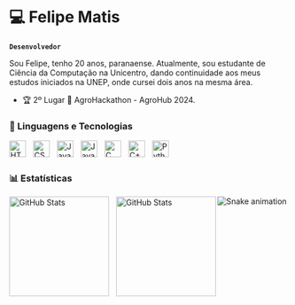 # 💻 Felipe Matis

**`Desenvolvedor`**

Sou Felipe, tenho 20 anos, paranaense. Atualmente, sou estudante de Ciência da Computação na Unicentro, dando continuidade aos meus estudos iniciados na UNEP, onde cursei dois anos na mesma área.

 - 🏆 2º Lugar 🥈 AgroHackathon - AgroHub 2024.

 ### 🤖 Linguagens e Tecnologias

<img 
    align="left"
    alt="HTML"
    title="HTML"
    width="30px"
    style="padding-right:10px"
    src="https://cdn.jsdelivr.net/gh/devicons/devicon@latest/icons/html5/html5-original-wordmark.svg" 
/>

<img 
align="left"
    alt="CSS"
    title="CSS"
    width="30px"
    style="padding-right:10px"
    src="https://cdn.jsdelivr.net/gh/devicons/devicon@latest/icons/css3/css3-original-wordmark.svg" 
/>

<img 
align="left"
    alt="Javascript"
    title="Javascript"
    width="30px"
    style="padding-right:10px"
src="https://cdn.jsdelivr.net/gh/devicons/devicon@latest/icons/javascript/javascript-plain.svg" />



<img 
    align="left"
    alt="Java"
    title="Java"
    width="30px"
    style="padding-right:10px"
src="https://cdn.jsdelivr.net/gh/devicons/devicon@latest/icons/java/java-original.svg" />
          



<img 
    align="left"
    alt="C"
    title="C"
    width="30px"
    style="padding-right:10px"
src="https://cdn.jsdelivr.net/gh/devicons/devicon@latest/icons/c/c-plain.svg" />


<img
    align="left"
    alt="C++"
    title="C++"
    width="30px"
    style="padding-right:10px" src="https://cdn.jsdelivr.net/gh/devicons/devicon@latest/icons/cplusplus/cplusplus-plain.svg" />



<img
    align="left"
    alt="Python"
    title="Python"
    width="30px"
    style="padding-right:10px"
 src="https://cdn.jsdelivr.net/gh/devicons/devicon@latest/icons/python/python-original.svg" />
          
          
<br/>
<br/>

### 📊 Estatísticas

<p>
  <img 
    align="left" 
    alt="GitHub Stats" 
    height="180" 
    style="padding-right: 10px;" 
    src="https://github-readme-stats.vercel.app/api?username=FelipeMatis&show_icons=true&theme=dark&include_all_commits=true&locale=pt-br" 
  />

<img 
      align="left" 
      alt="GitHub Stats" 
      height="180" 
      src="https://github-readme-stats.vercel.app/api/top-langs/?username=FelipeMatis&theme=dark&layout=compact&custom_title=Tecnologias&langs_count=9" 
  />

</p>



<div >

  ![Snake animation](https://github.com/danielbped/danielbped/blob/output/github-contribution-grid-snake.svg)
 
</div>
